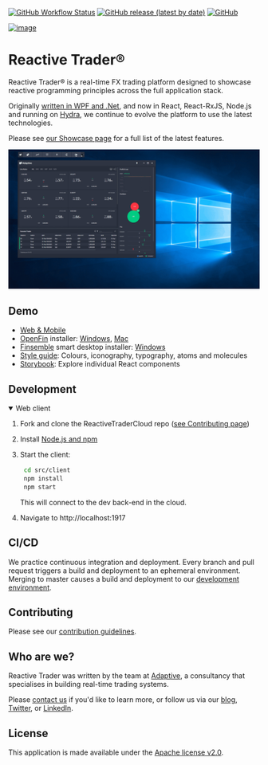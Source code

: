 [![GitHub Workflow Status](https://img.shields.io/github/workflow/status/AdaptiveConsulting/ReactiveTraderCloud/CI)](https://github.com/AdaptiveConsulting/ReactiveTraderCloud/actions?query=workflow%3ACI)
[![GitHub release (latest by date)](https://img.shields.io/github/v/release/AdaptiveConsulting/ReactiveTraderCloud)](https://github.com/AdaptiveConsulting/ReactiveTraderCloud/releases/latest)
[![GitHub](https://img.shields.io/github/license/AdaptiveConsulting/ReactiveTraderCloud)](https://opensource.org/licenses/Apache-2.0)

[![image](https://raw.githubusercontent.com/AdaptiveConsulting/ReactiveTrader/master/images/adaptive-logo.png)](http://weareadaptive.com/)

# Reactive Trader®

Reactive Trader® is a real-time FX trading platform designed to showcase reactive programming principles across the full application stack.

Originally [written in WPF and .Net](https://github.com/AdaptiveConsulting/ReactiveTrader), and now in React, React-RxJS, Node.js and running on [Hydra](https://weareadaptive.com/platform-solutions/), we continue to evolve the platform to use the latest technologies.

Please see [our Showcase page](https://weareadaptive.com/showcase/) for a full list of the latest features.

![image](docs/reactive-trader.gif)

## Demo

- [Web & Mobile]
- [OpenFin] installer: [Windows][openfin-win], [Mac][openfin-mac]
- [Finsemble] smart desktop installer: [Windows][finsemble-win]
- [Style guide]: Colours, iconography, typography, atoms and molecules
- [Storybook]: Explore individual React components

[Web & Mobile]: https://www.reactivetrader.com
[Openfin]: https://openfin.co/
[Finsemble]: https://cosaic.io/finsemble/
[Storybook]: https://www.reactivetrader.com/storybook
[Style guide]: https://www.reactivetrader.com/styleguide
[openfin-win]: ./src/client/install/Reactive-Launcher-Demo.exe?raw=true
[openfin-mac]: ./src/client/install/Reactive-Launcher-Demo.dmg?raw=true
[finsemble-win]: https://storage.googleapis.com/reactive-trader-finsemble/pkg/ReactiveTraderFinsemble.exe

## Development

<details open>
<summary>Web client</summary>

1. Fork and clone the ReactiveTraderCloud repo ([see Contributing page](CONTRIBUTING.md))

2. Install [Node.js and npm](https://nodejs.org/en/download/)

3. Start the client:
   ```bash
    cd src/client
    npm install
    npm start
    ```
   This will connect to the dev back-end in the cloud.

4. Navigate to http://localhost:1917
</details>


## CI/CD

We practice continuous integration and deployment. Every branch and pull request triggers a build and deployment to an ephemeral environment. Merging to master causes a build and deployment to our [development environment](https://web.dev.reactivetrader.com).

## Contributing

Please see our [contribution guidelines](./CONTRIBUTING.md).

## Who are we?

Reactive Trader was written by the team at [Adaptive](http://weareadaptive.com/), a consultancy that specialises in building real-time trading systems.

Please [contact us](https://weareadaptive.com/contact/) if you'd like to learn more, or follow us via our [blog](https://weareadaptive.com/category/blog/), [Twitter](https://twitter.com/WeAreAdaptive), or [LinkedIn](https://www.linkedin.com/company/adaptive-consulting-ltd/).

## License

This application is made available under the [Apache license v2.0](./LICENSE).
